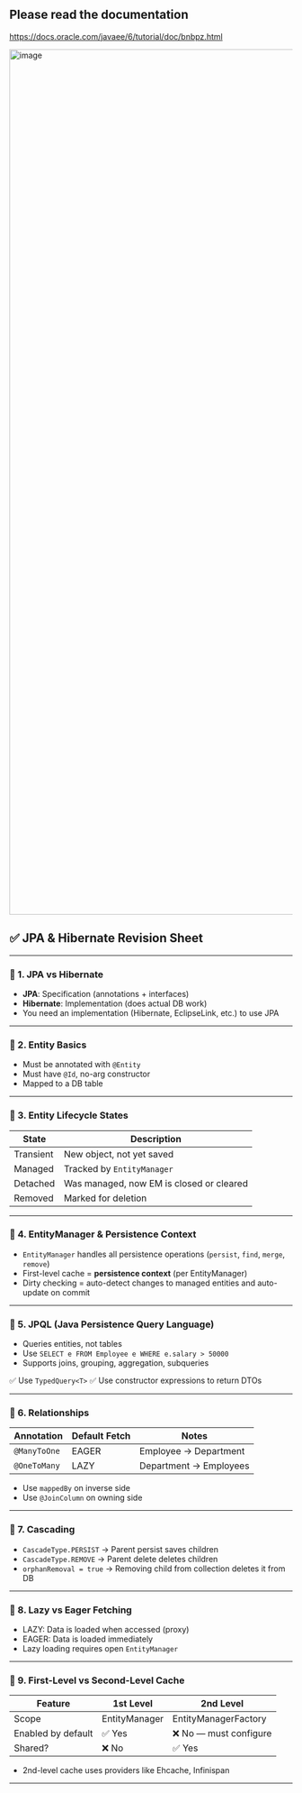 ## Please read the documentation

https://docs.oracle.com/javaee/6/tutorial/doc/bnbpz.html

<img width="1024" height="1536" alt="image" src="https://github.com/user-attachments/assets/2c73ac66-86f0-4eec-bf63-4b886a5e4f0e" />

## ✅ JPA & Hibernate Revision Sheet

---

### 🔹 1. **JPA vs Hibernate**

* **JPA**: Specification (annotations + interfaces)
* **Hibernate**: Implementation (does actual DB work)
* You need an implementation (Hibernate, EclipseLink, etc.) to use JPA

---

### 🔹 2. **Entity Basics**

* Must be annotated with `@Entity`
* Must have `@Id`, no-arg constructor
* Mapped to a DB table

---

### 🔹 3. **Entity Lifecycle States**

| State     | Description                              |
| --------- | ---------------------------------------- |
| Transient | New object, not yet saved                |
| Managed   | Tracked by `EntityManager`               |
| Detached  | Was managed, now EM is closed or cleared |
| Removed   | Marked for deletion                      |

---

### 🔹 4. **EntityManager & Persistence Context**

* `EntityManager` handles all persistence operations (`persist`, `find`, `merge`, `remove`)
* First-level cache = **persistence context** (per EntityManager)
* Dirty checking = auto-detect changes to managed entities and auto-update on commit

---

### 🔹 5. **JPQL (Java Persistence Query Language)**

* Queries entities, not tables
* Use `SELECT e FROM Employee e WHERE e.salary > 50000`
* Supports joins, grouping, aggregation, subqueries

✅ Use `TypedQuery<T>`
✅ Use constructor expressions to return DTOs

---

### 🔹 6. **Relationships**

| Annotation   | Default Fetch | Notes                  |
| ------------ | ------------- | ---------------------- |
| `@ManyToOne` | EAGER         | Employee → Department  |
| `@OneToMany` | LAZY          | Department → Employees |

* Use `mappedBy` on inverse side
* Use `@JoinColumn` on owning side

---

### 🔹 7. **Cascading**

* `CascadeType.PERSIST` → Parent persist saves children
* `CascadeType.REMOVE` → Parent delete deletes children
* `orphanRemoval = true` → Removing child from collection deletes it from DB

---

### 🔹 8. **Lazy vs Eager Fetching**

* LAZY: Data is loaded when accessed (proxy)
* EAGER: Data is loaded immediately
* Lazy loading requires open `EntityManager`

---

### 🔹 9. **First-Level vs Second-Level Cache**

| Feature            | 1st Level     | 2nd Level             |
| ------------------ | ------------- | --------------------- |
| Scope              | EntityManager | EntityManagerFactory  |
| Enabled by default | ✅ Yes         | ❌ No — must configure |
| Shared?            | ❌ No          | ✅ Yes                 |

* 2nd-level cache uses providers like Ehcache, Infinispan

---



